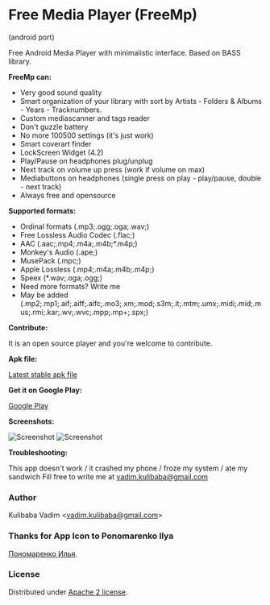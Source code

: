# Free Media Player (FreeMp)
(android port)

Free Android Media Player with minimalistic interface.
Based on BASS library.

**FreeMp can:**

- Very good sound quality
- Smart organization of your library with sort by Artists - Folders & Albums - Years - Tracknumbers.
- Custom mediascanner and tags reader
- Don't guzzle battery
- No more 100500 settings (it's just work)
- Smart coverart finder
- LockScreen Widget (4.2)
- Play/Pause on headphones plug/unplug
- Next track on volume up press (work if volume on max)
- Mediabuttons on headphones (single press on play - play/pause, double - next track)
- Always free and opensource

**Supported formats:**

- Ordinal formats (.mp3;.ogg;.oga;.wav;)
- Free Lossless Audio Codec (.flac;)
- AAC (.aac;.mp4;.m4a;.m4b;*.m4p;)
- Monkey's Audio (.ape;)
- MusePack (.mpc;)
- Apple Lossless (.mp4;.m4a;.m4b;.m4p;)
- Speex (*.wav;.oga;.ogg;)
- Need more formats? Write me
- May be added (.mp2;.mp1;.aif;.aiff;.aifc;.mo3;.xm;.mod;.s3m;.it;.mtm;.umx;.midi;.mid;.mus;.rmi;.kar;.wv;.wvc;.mpp;.mp+;.spx;)

**Contribute:**

It is an open source player and you're welcome to contribute.

**Apk file:**

[Latest stable apk file](https://github.com/recoilme/freemp/blob/master/freemp.apk)

**Get it on Google Play:**

[Google Play](https://play.google.com/store/apps/details?id=org.freemp.android)

**Screenshots:**

![Screenshot](https://github.com/recoilme/freemp/blob/master/screen10.png?raw=true)
![Screenshot](https://github.com/recoilme/freemp/blob/master/screen11.png?raw=true)

**Troubleshooting:**

This app doesn't work / it crashed my phone / froze my system / ate my sandwich
Fill free to write me at vadim.kulibaba@gmail.com

### Author
Kulibaba Vadim <<vadim.kulibaba@gmail.com>>

### Thanks for App Icon to Ponomarenko Ilya
[Пономаренко Илья](https://twitter.com/Fitchew_).

### License
Distributed under [Apache 2 license](https://bitbucket.org/recoilme/freeamp/raw/master/LICENSE.txt).
